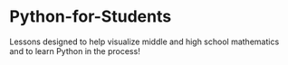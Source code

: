 # Python-for-Students
Lessons designed to help visualize middle and high school mathematics and to learn Python in the process!
